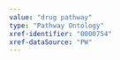 ```yaml
---
value: "drug pathway"
type: "Pathway Ontology"
xref-identifier: "0000754"
xref-dataSource: "PW"
---
```

